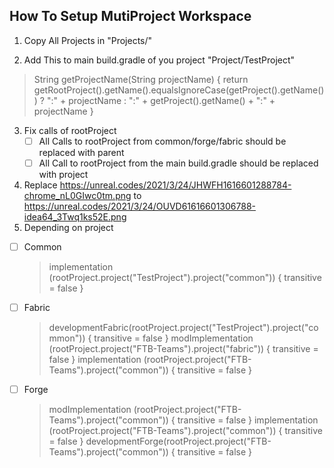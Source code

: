 
## How To Setup MutiProject Workspace

1. Copy All Projects in "Projects/"

2. Add This to main build.gradle of you project "Project/TestProject"
>  String getProjectName(String projectName) {
> return getRootProject().getName().equalsIgnoreCase(getProject().getName()) ? ":" + projectName : ":" + getProject().getName() + ":" + projectName
> }

3. Fix calls of rootProject
	- [ ] All Calls to rootProject from common/forge/fabric should be replaced with parent
	- [ ] All Call to rootProject from the main build.gradle should be replaced with project
4. Replace https://unreal.codes/2021/3/24/JHWFH1616601288784-chrome_nL0GIwc0tm.png to https://unreal.codes/2021/3/24/OUVD61616601306788-idea64_3Twq1ks52E.png
5. Depending on project

 - [ ] Common
   > implementation (rootProject.project("TestProject").project("common")) { transitive = false }
 - [ ] Fabric
	> developmentFabric(rootProject.project("TestProject").project("common")) { transitive = false }
	> modImplementation (rootProject.project("FTB-Teams").project("fabric")) { transitive = false }
    > implementation (rootProject.project("FTB-Teams").project("common")) { transitive = false }
 - [ ] Forge
   >  modImplementation (rootProject.project("FTB-Teams").project("common")) { transitive = false }
   > implementation (rootProject.project("FTB-Teams").project("common")) { transitive = false }
   > developmentForge(rootProject.project("FTB-Teams").project("common")) { transitive = false }




